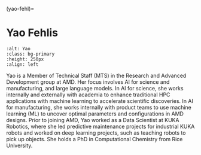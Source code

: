 <head>
  <meta charset="UTF-8">
  <meta name="description" content="Yao Fehlis">
  <meta name="keywords" content="AMD GPU, HPC, AI, MI300, MI250, ROCm, blog, contributor, blog
  author">
</head>

(yao-fehl)=

# Yao Fehlis

```{image} ./data/Yao-Fehlis.jpg
:alt: Yao
:class: bg-primary
:height: 250px
:align: left
```

Yao is a Member of Technical Staff (MTS) in the Research and Advanced Development group at AMD.
Her focus involves AI for science and manufacturing, and large language models. In AI for science, she
works internally and externally with academia to enhance traditional HPC applications with machine
learning to accelerate scientific discoveries. In AI for manufacturing, she works internally with product
teams to use machine learning (ML) to uncover optimal parameters and configurations in AMD
designs.
Prior to joining AMD, Yao worked as a Data Scientist at KUKA Robotics, where she led predictive
maintenance projects for industrial KUKA robots and worked on deep learning projects, such as
teaching robots to pick up objects. She holds a PhD in Computational Chemistry from Rice University.
